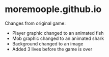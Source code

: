# moremoople.github.io
Changes from original game:
* Player graphic changed to an animated fish
* Mob graphic changed to an animated shark
* Background changed to an image
* Added 3 lives before the game is over
